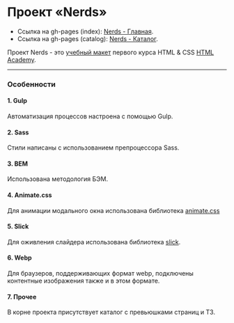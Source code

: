 # Проект «Nerds»

- Ссылка на gh-pages (index): [Nerds - Главная](https://alexandershpilka.github.io/Nerds/index.html).
- Ссылка на gh-pages (catalog): [Nerds - Каталог](https://alexandershpilka.github.io/Nerds/catalog.html).

Проект Nerds - это [учебный макет](https://www.youtube.com/watch?v=oFIZkqAnkIE&index=1&list=PLQJNT2fdCJnhoGNGl-kIVbxiiyJRZOmZZ) первого курса HTML & CSS [HTML Academy](https://htmlacademy.ru/).

---

### Особенности

#### 1. Gulp

Автоматизация процессов настроена с помощью Gulp.

#### 2. Sass

Стили написаны с использованием препроцессора Sass.

#### 3. BEM

Использована методология БЭМ.

#### 4. Animate.css

Для анимации модального окна использована библиотека [animate.css](https://daneden.github.io/animate.css/)

#### 5. Slick

Для оживления слайдера использована библиотека [slick](http://kenwheeler.github.io/slick/).

#### 6. Webp

Для браузеров, поддерживающих формат webp, подключены контентные изображения также и в этом формате.

#### 7. Прочее

В корне проекта присутствует каталог с превьюшками страниц и ТЗ.
